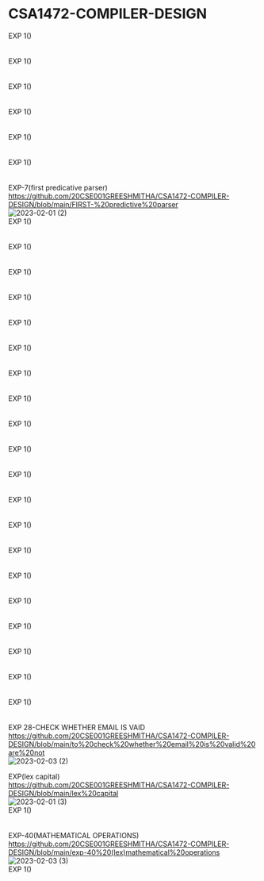 # CSA1472-COMPILER-DESIGN 
EXP 1()<br>
<br>
<br>
EXP 1()<br>
<br>
<br>
EXP 1()<br>
<br>
<br>
EXP 1()<br>
<br>
<br>
EXP 1()<br>
<br>
<br>
EXP 1()<br>
<br>
<br>
EXP-7(first predicative parser) <br>
https://github.com/20CSE001GREESHMITHA/CSA1472-COMPILER-DESIGN/blob/main/FIRST-%20predictive%20parser <br>
![2023-02-01 (2)](https://user-images.githubusercontent.com/114045813/216750029-4f41a46e-0924-4029-813e-6c4ad8f48d5e.png) <br>
EXP 1()<br>
<br>
<br>
EXP 1()<br>
<br>
<br>
EXP 1()<br>
<br>
<br>
EXP 1()<br>
<br>
<br>
EXP 1()<br>
<br>
<br>
EXP 1()<br>
<br>
<br>EXP 1()<br>
<br>
<br>
EXP 1()<br>
<br>
<br>
EXP 1()<br>
<br>
<br>
EXP 1()<br>
<br>
<br>
EXP 1()<br>
<br>
<br>
EXP 1()<br>
<br>
<br>
EXP 1()<br>
<br>
<br>
EXP 1()<br>
<br>
<br>
EXP 1()<br>
<br>
<br>
EXP 1()<br>
<br>
<br>
EXP 1()<br>
<br>
<br>
EXP 1()<br>
<br>
<br>
EXP 1()<br>
<br>
<br>
EXP 1()<br>
<br>
<br>
EXP 28-CHECK WHETHER EMAIL IS VAID <br>
https://github.com/20CSE001GREESHMITHA/CSA1472-COMPILER-DESIGN/blob/main/to%20check%20whether%20email%20is%20valid%20are%20not <br>
![2023-02-03 (2)](https://user-images.githubusercontent.com/114045813/216750125-2bb2d523-6a90-49c7-8085-575f832fb0bf.png) <br>

EXP(lex capital)<br>
https://github.com/20CSE001GREESHMITHA/CSA1472-COMPILER-DESIGN/blob/main/lex%20capital<br>
![2023-02-01 (3)](https://user-images.githubusercontent.com/114045813/216750409-7f556c96-da4b-43fd-9703-76f4bbe67662.png)<br>
EXP 1()<br>
<br>
<br>
EXP-40(MATHEMATICAL OPERATIONS)<br>
https://github.com/20CSE001GREESHMITHA/CSA1472-COMPILER-DESIGN/blob/main/exp-40%20(lex)mathematical%20operations<br>
![2023-02-03 (3)](https://user-images.githubusercontent.com/114045813/216750739-3a68f030-5341-436d-ac59-c27d23459798.png)<br>
EXP 1()<br>
<br>
<br>
